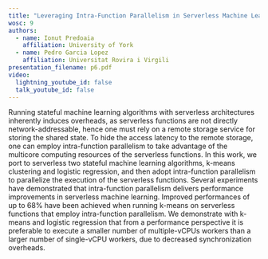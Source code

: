 ```yaml
---
title: "Leveraging Intra-Function Parallelism in Serverless Machine Learning"
wosc: 9
authors:
  - name: Ionut Predoaia
    affiliation: University of York
  - name: Pedro Garcia Lopez 
    affiliation: Universitat Rovira i Virgili
presentation_filename: p6.pdf
video:
  lightning_youtube_id: false
  talk_youtube_id: false
---
```


Running stateful machine learning algorithms with serverless architectures inherently induces overheads, as serverless functions are not directly network-addressable, hence one must rely on a remote storage service for storing the shared state. To hide the access latency to the remote storage, one can employ intra-function parallelism to take advantage of the multicore computing resources of the serverless functions. In this work, we port to serverless two stateful machine learning algorithms, k-means clustering and logistic regression, and then adopt intra-function parallelism to parallelize the execution of the serverless functions. Several experiments have demonstrated that intra-function parallelism delivers performance improvements in serverless machine learning. Improved performances of up to 68% have been achieved when running k-means on serverless functions that employ intra-function parallelism. We demonstrate with k-means and logistic regression that from a performance perspective it is preferable to execute a smaller number of multiple-vCPUs workers than a larger number of single-vCPU workers, due to decreased synchronization overheads.